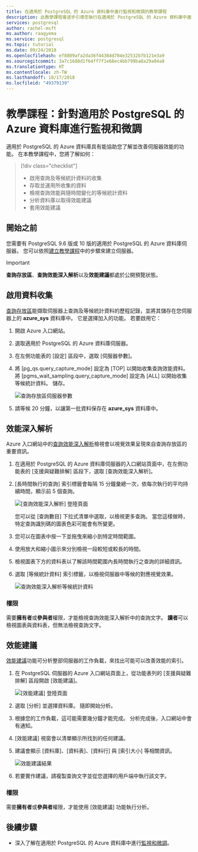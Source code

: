 ```yaml
---
title: 在適用於 PostgreSQL 的 Azure 資料庫中進行監視和微調的教學課程
description: 此教學課程會逐步引導您執行在適用於 PostgreSQL 的 Azure 資料庫中進行監視和微調的方法。
services: postgresql
author: rachel-msft
ms.author: raagyema
ms.service: postgresql
ms.topic: tutorial
ms.date: 09/24/2018
ms.openlocfilehash: ef8809afa2da36f44384d784e32532b7b121e3a9
ms.sourcegitcommit: 3a7c1688d1f64ff7f1e68ec4bb799ba8a29a04a8
ms.translationtype: HT
ms.contentlocale: zh-TW
ms.lasthandoff: 10/17/2018
ms.locfileid: "49379139"
---
```

# <a name="tutorial-monitor-and-tune-azure-database-for-postgresql"></a>教學課程：針對適用於 PostgreSQL 的 Azure 資料庫進行監視和微調

適用於 PostgreSQL 的 Azure 資料庫具有能協助您了解並改善伺服器效能的功能。 在本教學課程中，您將了解如何：
> [!div class="checklist"]
> * 啟用查詢及等候統計資料的收集
> * 存取並運用所收集的資料
> * 檢視查詢效能與隨時間變化的等候統計資料
> * 分析資料庫以取得效能建議
> * 套用效能建議

## <a name="before-you-begin"></a>開始之前
您需要有 PostgreSQL 9.6 版或 10 版的適用於 PostgreSQL 的 Azure 資料庫伺服器。 您可以依照[建立教學課程](tutorial-design-database-using-azure-portal.md)中的步驟來建立伺服器。

> [!IMPORTANT]
> **查詢存放區**、**查詢效能深入解析**以及**效能建議**都處於公開預覽狀態。

## <a name="enabling-data-collection"></a>啟用資料收集
[查詢存放區](concepts-query-store.md)能擷取伺服器上查詢及等候統計資料的歷程記錄，並將其儲存在您伺服器上的 **azure_sys** 資料庫中。 它是選擇加入的功能。 若要啟用它：

1. 開啟 Azure 入口網站。

2. 選取適用於 PostgreSQL 的 Azure 資料庫伺服器。

3. 在左側功能表的 [設定] 區段中，選取 [伺服器參數]。

4. 將 [pg_qs.query_capture_mode] 設定為 [TOP] 以開始收集查詢效能資料。 將 [pgms_wait_sampling.query_capture_mode] 設定為 [ALL] 以開始收集等候統計資料。 儲存。
   
   ![查詢存放區伺服器參數](./media/tutorial-performance-intelligence/query-store-parameters.png)

5. 請等候 20 分鐘，以讓第一批資料保存在 **azure_sys** 資料庫中。


## <a name="performance-insights"></a>效能深入解析
Azure 入口網站中的[查詢效能深入解析](concepts-query-performance-insight.md)檢視會以視覺效果呈現來自查詢存放區的重要資訊。 

1. 在適用於 PostgreSQL 的 Azure 資料庫伺服器的入口網站頁面中，在左側功能表的 [支援與疑難排解] 區段下，選取 [查詢效能深入解析]。

2. [長時間執行的查詢] 索引標籤會每隔 15 分鐘彙總一次，依每次執行的平均持續時間，顯示前 5 個查詢。 
   
   ![[查詢效能深入解析] 登陸頁面](./media/tutorial-performance-intelligence/query-performance-insight-landing-page.png)

   您可以從 [查詢數目] 下拉式清單中選取，以檢視更多查詢。 當您這樣做時，特定查詢識別碼的圖表色彩可能會有所變更。

3. 您可以在圖表中按一下並拖曳來縮小到特定時間範圍。

4. 使用放大和縮小圖示來分別檢視一段較短或較長的時間。

5. 檢視圖表下方的資料表以了解該時間範圍內長時間執行之查詢的詳細資訊。

6. 選取 [等候統計資料] 索引標籤，以檢視伺服器中等候的對應視覺效果。
   
   ![查詢效能深入解析等候統計資料](./media/tutorial-performance-intelligence/query-performance-insight-wait-statistics.png)

### <a name="permissions"></a>權限
需要**擁有者**或**參與者**權限，才能檢視查詢效能深入解析中的查詢文字。 **讀者**可以檢視圖表與資料表，但無法檢視查詢文字。


## <a name="performance-recommendations"></a>效能建議
[效能建議](concepts-performance-recommendations.md)功能可分析整部伺服器的工作負載，來找出可能可以改善效能的索引。

1. 在 PostgreSQL 伺服器的 Azure 入口網站頁面上，從功能表列的 [支援與疑難排解] 區段開啟 [效能建議]。
   
   ![[效能建議] 登陸頁面](./media/tutorial-performance-intelligence/performance-recommendations-landing-page.png)

2. 選取 [分析] 並選擇資料庫。 隨即開始分析。

3. 根據您的工作負載，這可能需要幾分鐘才能完成。 分析完成後，入口網站中會有通知。

4. [效能建議] 視窗會以清單顯示所找到的任何建議。 

5. 建議會顯示 [資料庫]、[資料表]、[資料行] 與 [索引大小] 等相關資訊。

   ![效能建議結果](./media/tutorial-performance-intelligence/performance-recommendations-result.png)

6. 若要實作建議，請複製查詢文字並從您選擇的用戶端中執行該文字。

### <a name="permissions"></a>權限
需要**擁有者**或**參與者**權限，才能使用 [效能建議] 功能執行分析。

## <a name="next-steps"></a>後續步驟
- 深入了解在適用於 PostgreSQL 的 Azure 資料庫中進行[監視和微調](concepts-monitoring.md)。